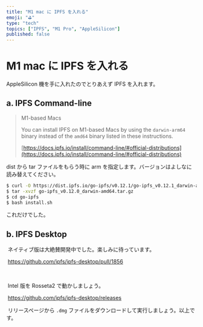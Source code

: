 ```yaml
---
title: "M1 mac に IPFS を入れる"
emoji: "⛳"
type: "tech"
topics: ["IPFS", "M1 Pro", "AppleSilicon"]
published: false
---
```


# M1 mac に IPFS を入れる

AppleSilicon 機を手に入れたのでとりあえず IPFS を入れます。

## a. IPFS Command-line

> M1-based Macs
>
> You can install IPFS on M1-based Macs by using the `darwin-arm64` binary instead of the `amd64` binary listed in these instructions.
>
> [https://docs.ipfs.io/install/command-line/#official-distributions](https://docs.ipfs.io/install/command-line/#official-distributions)

dist から tar ファイルをもらう時に arm を指定します。バージョンはよしなに読み替えてください。

```bash
$ curl -O https://dist.ipfs.io/go-ipfs/v0.12.1/go-ipfs_v0.12.1_darwin-arm64.tar.gz
$ tar -xvzf go-ipfs_v0.12.0_darwin-amd64.tar.gz
$ cd go-ipfs
$ bash install.sh
```

これだけでした。

## b. IPFS Desktop

​ ネイティブ版は大絶賛開発中でした。楽しみに待っています。

​ https://github.com/ipfs/ipfs-desktop/pull/1856

​

​ Intel 版を Rosseta2 で動かしましょう。

​ https://github.com/ipfs/ipfs-desktop/releases

​ リリースページから `.dmg` ファイルをダウンロードして実行しましょう。以上です。
